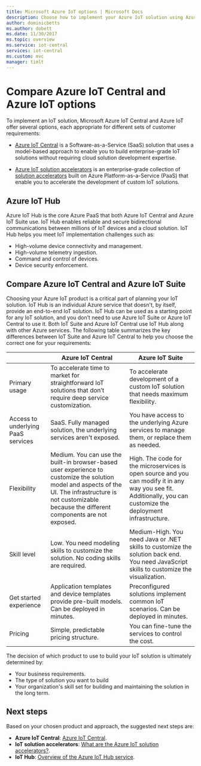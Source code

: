 ```yaml
---
title: Microsoft Azure IoT options | Microsoft Docs
description: Choose how to implement your Azure IoT solution using Azure IoT Central, IoT Suite, or IoT Hub.
author: dominicbetts
ms.author: dobett
ms.date: 11/30/2017
ms.topic: overview
ms.service: iot-central
services: iot-central
ms.custom: mvc
manager: timlt
---
```


# Compare Azure IoT Central and Azure IoT options

To implement an IoT solution, Microsoft Azure IoT Central and Azure IoT offer several options, each appropriate for different sets of customer requirements:

* [Azure IoT Central](overview-iot-central.md) is a Software-as-a-Service (SaaS) solution that uses a model-based approach to enable you to build enterprise-grade IoT solutions without requiring cloud solution development expertise.

* [Azure IoT solution accelerators](https://docs.microsoft.com/azure/iot-accelerators/) is an enterprise-grade collection of [solution accelerators](../iot-accelerators/iot-accelerators-what-are-solution-accelerators.md) built on Azure Platform-as-a-Service (PaaS) that enable you to accelerate the development of custom IoT solutions.

## Azure IoT Hub

Azure IoT Hub is the core Azure PaaS that both Azure IoT Central and Azure IoT Suite use. IoT Hub enables reliable and secure bidirectional communications between millions of IoT devices and a cloud solution. IoT Hub helps you meet IoT implementation challenges such as:

* High-volume device connectivity and management.
* High-volume telemetry ingestion.
* Command and control of devices.
* Device security enforcement.

## Compare Azure IoT Central and Azure IoT Suite

Choosing your Azure IoT product is a critical part of planning your IoT solution. IoT Hub is an individual Azure service that doesn't, by itself, provide an end-to-end IoT solution. IoT Hub can be used as a starting point for any IoT solution, and you don’t need to use Azure IoT Suite or Azure IoT Central to use it. Both IoT Suite and Azure IoT Central use IoT Hub along with other Azure services. The following table summarizes the key differences between IoT Suite and Azure IoT Central to help you choose the correct one for your requirements:

|     | Azure IoT Central | Azure IoT Suite |
| --- | ----------- | --------- |
| Primary usage                      | To accelerate time to market for straightforward IoT solutions that don’t require deep service customization.                                                    | To accelerate development of a custom IoT solution that needs maximum flexibility.                                                                                                                             |
| Access to underlying PaaS services | SaaS. Fully managed solution, the underlying services aren't exposed.                                                                                            | You have access to the underlying Azure services to manage them, or replace them as needed.                                                                                                                    |
| Flexibility                        | Medium. You can use the built-in browser-based user experience to customize the solution model and aspects of the UI. The infrastructure is not customizable because the different components are not exposed. | High. The code for the microservices is open source and you can modify it in any way you see fit. Additionally, you can customize the deployment infrastructure.                                               |
| Skill level                        | Low. You need modeling skills to customize the solution. No coding skills are required.                                                                          | Medium-High. You need Java or .NET skills to customize the solution back end. You need JavaScript skills to customize the visualization.                                                                       |
| Get started experience             | Application templates and device templates provide pre-built models. Can be deployed in minutes.                                                                                                  | Preconfigured solutions implement common IoT scenarios. Can be deployed in minutes.                                                                                                                            |
| Pricing                            | Simple, predictable pricing structure.                                                                                                                           | You can fine-tune the services to control the cost.                                                                                                                                                            |

The decision of which product to use to build your IoT solution is ultimately determined by:

* Your business requirements.
* The type of solution you want to build
* Your organization's skill set for building and maintaining the solution in the long term.

## Next steps

Based on your chosen product and approach, the suggested next steps are:

* **Azure IoT Central**: [Azure IoT Central](overview-iot-central.md).
* **IoT solution accelerators**: [What are the Azure IoT solution accelerators?](../iot-accelerators/iot-accelerators-what-are-solution-accelerators.md).
* **IoT Hub**: [Overview of the Azure IoT Hub service](https://docs.microsoft.com/azure/iot-hub/iot-hub-what-is-iot-hub).